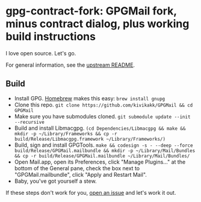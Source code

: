 # gpg-contract-fork: GPGMail fork, minus contract dialog, plus working build instructions

I love open source. Let's go.

For general information, see the [upstream README](https://github.com/GPGTools/GPGMail/blob/mojave/README.md).

## Build

* Install GPG. [Homebrew](https://brew.sh) makes this easy: `brew install gnupg`
* Clone this repo. `git clone https://github.com/kivikakk/GPGMail && cd GPGMail`
* Make sure you have submodules cloned. `git submodule update --init --recursive`
* Build and install Libmacgpg. `(cd Dependencies/Libmacgpg && make && mkdir -p ~/Library/Frameworks && cp -r build/Release/Libmacgpg.framework ~/Library/Frameworks/)`
* Build, sign and install GPGTools. `make && codesign -s - --deep --force build/Release/GPGMail.mailbundle && mkdir -p ~/Library/Mail/Bundles && cp -r build/Release/GPGMail.mailbundle ~/Library/Mail/Bundles/`
* Open Mail.app, open its Preferences, click "Manage Plugins..." at the bottom of the General pane, check the box next to "GPGMail.mailbundle", click "Apply and Restart Mail".
* Baby, you've got yourself a stew.

If these steps don't work for you, [open an issue](https://github.com/kivikakk/GPGMail/issues/new) and let's work it out.
